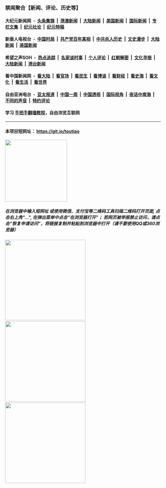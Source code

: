 ### 禁闻聚合【新闻、评论、历史等】

#### 大纪元新闻网 &nbsp;-&nbsp; [头条集锦](indexes/E头条集锦.md?t=02170802) &nbsp;|&nbsp; [港澳新闻](indexes/E港澳新闻.md?t=02170802)  &nbsp;|&nbsp; [大陆新闻](indexes/E大陆新闻.md?t=02170802) &nbsp;|&nbsp; [美国新闻](indexes/E美国新闻.md?t=02170802) &nbsp;|&nbsp; [国际新闻](indexes/E国际新闻.md?t=02170802) &nbsp;|&nbsp; [专栏文集](indexes/E专栏文集.md?t=02170802) &nbsp;|&nbsp; [纪元社论](indexes/E纪元社论.md?t=02170802) &nbsp;|&nbsp; [纪元特稿](indexes/E纪元特稿.md?t=02170802) 

#### 新唐人电视台 &nbsp;-&nbsp; [中国时局](indexes/N中国时局.md?t=02170802) &nbsp;|&nbsp; [共产党百年真相](indexes/N共产党百年真相.md?t=02170802) &nbsp;|&nbsp; [中共杀人历史](indexes/N中共杀人历史.md?t=02170802) &nbsp;|&nbsp; [文史漫步](indexes/N文史漫步.md?t=02170802) &nbsp;|&nbsp; [大陆新闻](indexes/N大陆新闻.md?t=02170802) &nbsp;|&nbsp; [美国新闻](indexes/N美国新闻.md?t=02170802)

#### 希望之声SOH &nbsp;-&nbsp; [热点追踪](indexes/H热点追踪.md?t=02170802) &nbsp;|&nbsp; [名家谈时事](indexes/H名家谈时事.md?t=02170802) &nbsp;|&nbsp; [个人评论](indexes/H个人评论.md?t=02170802)  &nbsp;|&nbsp; [红朝解密](indexes/H红朝解密.md?t=02170802) &nbsp;|&nbsp; [文化寻根](indexes/H文化寻根.md?t=02170802) &nbsp;|&nbsp; [大陆新闻](indexes/H大陆新闻.md?t=02170802) &nbsp;|&nbsp; [港台新闻](indexes/H港台新闻.md?t=02170802)

#### 看中国新闻网 &nbsp;-&nbsp; [看大陆](indexes/S看大陆.md?t=02170802) &nbsp;|&nbsp; [看官场](indexes/S看官场.md?t=02170802) &nbsp;|&nbsp; [看民生](indexes/S看民生.md?t=02170802)  &nbsp;|&nbsp; [看博谈](indexes/S看博谈.md?t=02170802) &nbsp;|&nbsp; [看财经](indexes/S看财经.md?t=02170802) &nbsp;|&nbsp; [看史海](indexes/S看史海.md?t=02170802) &nbsp;|&nbsp; [看文化](indexes/S看文化.md?t=02170802) &nbsp;|&nbsp; [看生活](indexes/S看生活.md?t=02170802) &nbsp;|&nbsp; [看世界](indexes/S看世界.md?t=02170802)

#### 自由亚洲电台 &nbsp;-&nbsp; [亚太报道](indexes/R亚太报道.md?t=02170802) &nbsp;|&nbsp; [中国一周](indexes/R中国一周.md?t=02170802) &nbsp;|&nbsp; [中国透视](indexes/R中国透视.md?t=02170802)  &nbsp;|&nbsp; [国际视角](indexes/R国际视角.md?t=02170802) &nbsp;|&nbsp; [夜话中南海](indexes/R夜话中南海.md?t=02170802) &nbsp;|&nbsp; [不同的声音](indexes/R不同的声音.md?t=02170802) &nbsp;|&nbsp; [特约评论](indexes/R特约评论.md?t=02170802)

#### 学习 [手把手翻墙教程](https://github.com/gfw-breaker/guides/wiki)，自由浏览互联网

----

#### 本项目短网址： https://git.io/toutiao
<img src="https://raw.githubusercontent.com/gfw-breaker/banned-news/master/scripts/img/qr.png" width="200px"/>  

##### 在浏览器中输入短网址 或使用微信、支付宝等二维码工具扫描二维码打开页面, 点击右上角"...", 在弹出菜单中点击“在浏览器打开”； 若网页被举报禁止访问，请点击“恢复申请访问”，将链接复制并粘贴到浏览器中打开（请不要使用QQ或360浏览器）

<img src="https://raw.githubusercontent.com/gfw-breaker/banned-news/master/scripts/img/1.png" width="260px"/> &nbsp; <img src="https://raw.githubusercontent.com/gfw-breaker/banned-news/master/scripts/img/2.png" width="260px"/> &nbsp; <img src="https://raw.githubusercontent.com/gfw-breaker/banned-news/master/scripts/img/3.png" width="260px"/>
